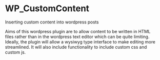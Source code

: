 # WP_CustomContent
Inserting custom content into wordpress posts 

Aims of this wordpress plugin are to allow content to be written in HTML files rather than in the wordpress text editor which can be quite limiting. 
Ideally, the plugin will allow a wysiwyg type interface to make editing more streamlined. It will also include functionality to include custom css and custom js. 
